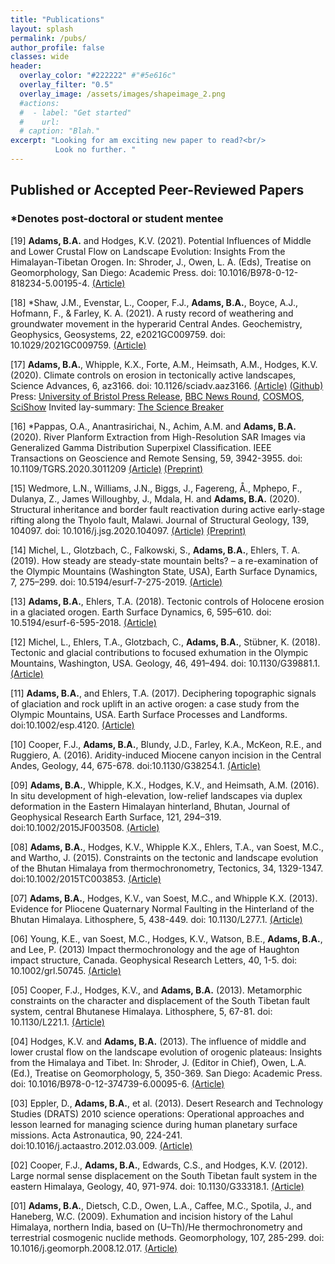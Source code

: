 ```yaml
---
title: "Publications"
layout: splash
permalink: /pubs/
author_profile: false
classes: wide
header:
  overlay_color: "#222222" #"#5e616c"
  overlay_filter: "0.5"
  overlay_image: /assets/images/shapeimage_2.png
  #actions:
  #  - label: "Get started"
  #    url: 
  # caption: "Blah."
excerpt: "Looking for am exciting new paper to read?<br/>
          Look no further. "
---
```


## Published or Accepted Peer-Reviewed Papers
### *Denotes post-doctoral or student mentee

[19] **Adams, B.A.** and Hodges, K.V. (2021). Potential Influences of Middle and Lower Crustal Flow on Landscape Evolution: Insights From the Himalayan-Tibetan Orogen. In: Shroder, J., Owen, L. A. (Eds), Treatise on Geomorphology, San Diego: Academic Press. doi: 10.1016/B978-0-12-818234-5.00195-4. [(Article)](https://www.sciencedirect.com/science/article/pii/B9780128182345001954)

[18] *Shaw, J.M., Evenstar, L., Cooper, F.J., **Adams, B.A.**, Boyce, A.J., Hofmann, F., & Farley, K. A. (2021). A rusty record of weathering and groundwater movement in the hyperarid Central Andes. Geochemistry, Geophysics, Geosystems, 22, e2021GC009759. doi: 10.1029/2021GC009759. [(Article)](https://agupubs.onlinelibrary.wiley.com/doi/full/10.1029/2021GC009759)

[17] **Adams, B.A.**, Whipple, K.X., Forte, A.M., Heimsath, A.M., Hodges, K.V. (2020). Climate controls on erosion in tectonically active landscapes, Science Advances, 6, az3166. doi: 10.1126/sciadv.aaz3166. [(Article)](https://www.science.org/doi/10.1126/sciadv.aaz3166) [(Github)](https://github.com/baadams/raindance)
Press: [University of Bristol Press Release](https://www.bristol.ac.uk/news/2020/october/rain-moves-mountains.html), [BBC News Round](https://www.bbc.co.uk/newsround/54575909), [COSMOS](https://cosmosmagazine.com/earth/earth-sciences/rain-really-can-move-mountains/), [SciShow](https://www.youtube.com/watch?v=n6IDdPhYw0Y)
Invited lay-summary: [The Science Breaker](thesciencebreaker.org/breaks/earth-space/how-rain-sculpts-mountains)

[16] *Pappas, O.A., Anantrasirichai, N., Achim, A.M. and **Adams, B.A.** (2020). River Planform Extraction from High-Resolution SAR Images via Generalized Gamma Distribution Superpixel Classification. IEEE Transactions on Geoscience and Remote Sensing, 59, 3942-3955. doi: 10.1109/TGRS.2020.3011209 [(Article)](https://ieeexplore.ieee.org/document/9163087) [(Preprint)](https://eartharxiv.org/repository/view/1746/)

[15] Wedmore, L.N., Williams, J.N., Biggs, J., Fagereng, Å., Mphepo, F., Dulanya, Z., James Willoughby, J., Mdala, H. and **Adams, B.A.** (2020). Structural inheritance and border fault reactivation during active early-stage rifting along the Thyolo fault, Malawi. Journal of Structural Geology, 139, 104097. doi: 10.1016/j.jsg.2020.104097. [(Article)](https://www.sciencedirect.com/science/article/pii/S019181412030064X) [(Preprint)](https://eartharxiv.org/repository/view/401/)

[14] Michel, L., Glotzbach, C., Falkowski, S., **Adams, B.A.**, Ehlers, T. A. (2019). How steady are steady-state mountain belts? – a re-examination of the Olympic Mountains (Washington State, USA), Earth Surface Dynamics, 7, 275–299. doi: 10.5194/esurf-7-275-2019. [(Article)](https://esurf.copernicus.org/articles/7/275/2019/esurf-7-275-2019-discussion.html)

[13] **Adams, B.A.**, Ehlers, T.A. (2018). Tectonic controls of Holocene erosion in a glaciated orogen. Earth Surface Dynamics, 6, 595–610. doi: 10.5194/esurf-6-595-2018. [(Article)](https://esurf.copernicus.org/articles/6/595/2018/)

[12] Michel, L., Ehlers, T.A., Glotzbach, C., **Adams, B.A.**, Stübner, K. (2018). Tectonic and glacial contributions to focused exhumation in the Olympic Mountains, Washington, USA. Geology, 46, 491–494. doi: 10.1130/G39881.1. [(Article)](https://pubs.geoscienceworld.org/gsa/geology/article/46/6/491/530082/Tectonic-and-glacial-contributions-to-focused)

[11] **Adams, B.A.**, and Ehlers, T.A. (2017). Deciphering topographic signals of glaciation and rock uplift in an active orogen: a case study from the Olympic Mountains, USA. Earth Surface Processes and Landforms. doi:10.1002/esp.4120. [(Article)](https://onlinelibrary.wiley.com/doi/full/10.1002/esp.4120)

[10] Cooper, F.J., **Adams, B.A.**, Blundy, J.D., Farley, K.A., McKeon, R.E., and Ruggiero, A. (2016). Aridity-induced Miocene canyon incision in the Central Andes, Geology, 44, 675-678. doi:10.1130/G38254.1. [(Article)](https://pubs.geoscienceworld.org/gsa/geology/article/44/8/675/188339/aridity-induced-miocene-canyon-incision-in-the)

[09] **Adams, B.A.**, Whipple, K.X., Hodges, K.V., and Heimsath, A.M. (2016). In situ development of high-elevation, low-relief landscapes via duplex deformation in the Eastern Himalayan hinterland, Bhutan, Journal of Geophysical Research Earth Surface, 121, 294–319. doi:10.1002/2015JF003508. [(Article)](https://agupubs.onlinelibrary.wiley.com/doi/full/10.1002/2015JF003508)

[08] **Adams, B.A.**, Hodges, K.V., Whipple K.X., Ehlers, T.A., van Soest, M.C., and Wartho, J. (2015). Constraints on the tectonic and landscape evolution of the Bhutan Himalaya from thermochronometry, Tectonics, 34, 1329-1347. doi:10.1002/2015TC003853. [(Article)](https://agupubs.onlinelibrary.wiley.com/doi/full/10.1002/2015TC003853)

[07] **Adams, B.A.**, Hodges, K.V., van Soest, M.C., and Whipple K.X. (2013). Evidence for Pliocene Quaternary Normal Faulting in the Hinterland of the Bhutan Himalaya. Lithosphere, 5, 438-449. doi: 10.1130/L277.1. [(Article)](https://pubs.geoscienceworld.org/gsa/lithosphere/article/5/4/438/145686/Evidence-for-Pliocene-Quaternary-normal-faulting)

[06] Young, K.E., van Soest, M.C., Hodges, K.V., Watson, B.E., **Adams, B.A.**, and Lee, P. (2013) Impact thermochronology and the age of Haughton impact structure, Canada. Geophysical Research Letters, 40, 1-5. doi: 10.1002/grl.50745. [(Article)](https://agupubs.onlinelibrary.wiley.com/doi/full/10.1002/grl.50745)

[05] Cooper, F.J., Hodges, K.V., and **Adams, B.A.** (2013). Metamorphic constraints on the character and displacement of the South Tibetan fault system, central Bhutanese Himalaya. Lithosphere, 5, 67-81. doi: 10.1130/L221.1. [(Article)](https://pubs.geoscienceworld.org/gsa/lithosphere/article/5/1/67/145669/Metamorphic-constraints-on-the-character-and)

[04] Hodges, K.V. and **Adams, B.A.** (2013). The influence of middle and lower crustal flow on the landscape evolution of orogenic plateaus: Insights from the Himalaya and Tibet. In: Shroder, J. (Editor in Chief), Owen, L.A. (Ed.), Treatise on Geomorphology, 5, 350-369. San Diego: Academic Press. doi: 10.1016/B978-0-12-374739-6.00095-6. [(Article)](https://www.sciencedirect.com/science/article/pii/B9780123747396000956)

[03] Eppler, D., **Adams, B.A.**, et al. (2013). Desert Research and Technology Studies (DRATS) 2010 science operations: Operational approaches and lesson learned for managing science during human planetary surface missions. Acta Astronautica, 90, 224-241. doi:10.1016/j.actaastro.2012.03.009. [(Article)](https://www.sciencedirect.com/science/article/pii/S009457651200080X)

[02] Cooper, F.J., **Adams, B.A.**, Edwards, C.S., and Hodges, K.V. (2012). Large normal sense displacement on the South Tibetan fault system in the eastern Himalaya, Geology, 40, 971-974. doi: 10.1130/G33318.1. [(Article)](https://pubs.geoscienceworld.org/gsa/geology/article/40/11/971/130775/Large-normal-sense-displacement-on-the-South)

[01] **Adams, B.A.**, Dietsch, C.D., Owen, L.A., Caffee, M.C., Spotila, J., and Haneberg, W.C. (2009). Exhumation and incision history of the Lahul Himalaya, northern India, based on (U–Th)/He thermochronometry and terrestrial cosmogenic nuclide methods. Geomorphology, 107, 285-299. doi: 10.1016/j.geomorph.2008.12.017. [(Article)](https://www.sciencedirect.com/science/article/pii/S0169555X08005539)
